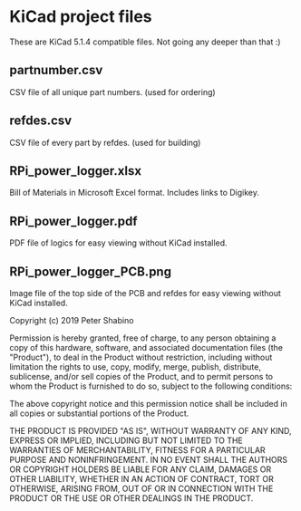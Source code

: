 # KiCad project files
These are KiCad 5.1.4 compatible files. Not going any deeper than that :)

## partnumber.csv
CSV file of all unique part numbers. (used for ordering)

## refdes.csv
CSV file of every part by refdes. (used for building)

## RPi_power_logger.xlsx
Bill of Materials in Microsoft Excel format. Includes links to Digikey. 

## RPi_power_logger.pdf
PDF file of logics for easy viewing without KiCad installed. 

## RPi_power_logger_PCB.png
Image file of the top side of the PCB and refdes for easy viewing without KiCad installed. 


Copyright (c) 2019 Peter Shabino

Permission is hereby granted, free of charge, to any person obtaining a copy of this hardware, software, and associated documentation files 
(the "Product"), to deal in the Product without restriction, including without limitation the rights to use, copy, modify, merge, publish, 
distribute, sublicense, and/or sell copies of the Product, and to permit persons to whom the Product is furnished to do so, subject to the 
following conditions:

The above copyright notice and this permission notice shall be included in all copies or substantial portions of the Product.

THE PRODUCT IS PROVIDED "AS IS", WITHOUT WARRANTY OF ANY KIND, EXPRESS OR IMPLIED, INCLUDING BUT NOT LIMITED TO THE WARRANTIES OF 
MERCHANTABILITY, FITNESS FOR A PARTICULAR PURPOSE AND NONINFRINGEMENT. IN NO EVENT SHALL THE AUTHORS OR COPYRIGHT HOLDERS BE LIABLE 
FOR ANY CLAIM, DAMAGES OR OTHER LIABILITY, WHETHER IN AN ACTION OF CONTRACT, TORT OR OTHERWISE, ARISING FROM, OUT OF OR IN CONNECTION 
WITH THE PRODUCT OR THE USE OR OTHER DEALINGS IN THE PRODUCT.
